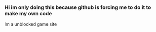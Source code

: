 ### Hi im only doing this because github is forcing me to do it to make my own code

<p>Im a unblocked game site</p>
